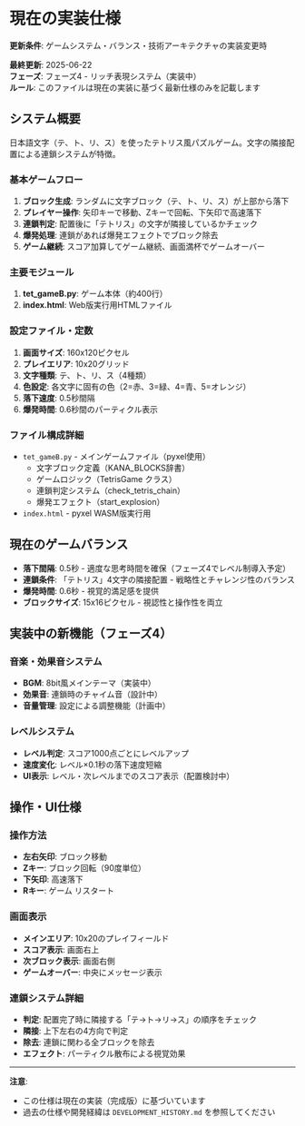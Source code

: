 # 現在の実装仕様

**更新条件**: ゲームシステム・バランス・技術アーキテクチャの実装変更時

**最終更新**: 2025-06-22  
**フェーズ**: フェーズ4 - リッチ表現システム（実装中）  
**ルール**: このファイルは現在の実装に基づく最新仕様のみを記載します

## システム概要

日本語文字（テ、ト、リ、ス）を使ったテトリス風パズルゲーム。文字の隣接配置による連鎖システムが特徴。

### 基本ゲームフロー
1. **ブロック生成**: ランダムに文字ブロック（テ、ト、リ、ス）が上部から落下
2. **プレイヤー操作**: 矢印キーで移動、Zキーで回転、下矢印で高速落下
3. **連鎖判定**: 配置後に「テトリス」の文字が隣接しているかチェック
4. **爆発処理**: 連鎖があれば爆発エフェクトでブロック除去
5. **ゲーム継続**: スコア加算してゲーム継続、画面満杯でゲームオーバー

### 主要モジュール

1. **tet_gameB.py**: ゲーム本体（約400行）
2. **index.html**: Web版実行用HTMLファイル

### 設定ファイル・定数

1. **画面サイズ**: 160x120ピクセル
2. **プレイエリア**: 10x20グリッド
3. **文字種類**: テ、ト、リ、ス（4種類）
4. **色設定**: 各文字に固有の色（2=赤、3=緑、4=青、5=オレンジ）
5. **落下速度**: 0.5秒間隔
6. **爆発時間**: 0.6秒間のパーティクル表示

### ファイル構成詳細

- `tet_gameB.py` - メインゲームファイル（pyxel使用）
  - 文字ブロック定義（KANA_BLOCKS辞書）
  - ゲームロジック（TetrisGame クラス）
  - 連鎖判定システム（check_tetris_chain）
  - 爆発エフェクト（start_explosion）
- `index.html` - pyxel WASM版実行用

## 現在のゲームバランス

- **落下間隔**: 0.5秒 - 適度な思考時間を確保（フェーズ4でレベル制導入予定）
- **連鎖条件**: 「テトリス」4文字の隣接配置 - 戦略性とチャレンジ性のバランス
- **爆発時間**: 0.6秒 - 視覚的満足感を提供
- **ブロックサイズ**: 15x16ピクセル - 視認性と操作性を両立

## 実装中の新機能（フェーズ4）

### 音楽・効果音システム
- **BGM**: 8bit風メインテーマ（実装中）
- **効果音**: 連鎖時のチャイム音（設計中）
- **音量管理**: 設定による調整機能（計画中）

### レベルシステム
- **レベル判定**: スコア1000点ごとにレベルアップ
- **速度変化**: レベル×0.1秒の落下速度短縮
- **UI表示**: レベル・次レベルまでのスコア表示（配置検討中）

## 操作・UI仕様

### 操作方法
- **左右矢印**: ブロック移動
- **Zキー**: ブロック回転（90度単位）
- **下矢印**: 高速落下
- **Rキー**: ゲーム リスタート

### 画面表示
- **メインエリア**: 10x20のプレイフィールド
- **スコア表示**: 画面右上
- **次ブロック表示**: 画面右側
- **ゲームオーバー**: 中央にメッセージ表示

### 連鎖システム詳細
- **判定**: 配置完了時に隣接する「テ→ト→リ→ス」の順序をチェック
- **隣接**: 上下左右の4方向で判定
- **除去**: 連鎖に関わる全ブロックを除去
- **エフェクト**: パーティクル散布による視覚効果

---

**注意**: 
- この仕様は現在の実装（完成版）に基づいています
- 過去の仕様や開発経緯は `DEVELOPMENT_HISTORY.md` を参照してください